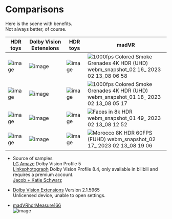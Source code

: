 # Comparisons

Here is the scene with benefits.  
Not always better, of course.

| HDR toys                                                                                                        | Dolby Vision Extensions                                                                                         | HDR toys                                                                                                        | madVR                                                                                                                                                                                          |
| --------------------------------------------------------------------------------------------------------------- | --------------------------------------------------------------------------------------------------------------- | --------------------------------------------------------------------------------------------------------------- | ---------------------------------------------------------------------------------------------------------------------------------------------------------------------------------------------- |
| ![image](https://user-images.githubusercontent.com/50797982/218344888-8ef5170c-7af3-44c2-bf23-60dfc466e54f.png) | ![image](https://user-images.githubusercontent.com/50797982/218344859-5d8590ac-e766-4597-ac49-b3139c112de7.png) | ![image](https://user-images.githubusercontent.com/50797982/218345416-249bf3b9-932a-4429-962e-e27580cd3801.png) | ![1000fps Colored Smoke Grenades 4K HDR (UHD) webm_snapshot_02 16_ 2023 02 13_08 06 58](https://user-images.githubusercontent.com/50797982/218345420-56dccb85-a0fd-4022-b631-c048a9183a85.jpg) |
| ![image](https://user-images.githubusercontent.com/50797982/218345192-d67bf85a-82df-4e60-bec8-37ea6d84d714.png) | ![image](https://user-images.githubusercontent.com/50797982/218345133-d7ab9b33-b698-4157-b938-3ec292c9ba5e.png) | ![image](https://user-images.githubusercontent.com/50797982/218345373-a630f908-e211-4632-856f-3193f04eaed1.png) | ![1000fps Colored Smoke Grenades 4K HDR (UHD) webm_snapshot_01 18_ 2023 02 13_08 05 17](https://user-images.githubusercontent.com/50797982/218345380-107ea1be-f744-4cac-88fc-81c007cf213b.jpg) |
| ![image](https://user-images.githubusercontent.com/50797982/218346645-c69c66a7-de63-4f31-98a6-07cfc3302e35.png) | ![image](https://user-images.githubusercontent.com/50797982/218346633-ef1297a9-7ea8-44b2-aedf-dece64e63041.png) | ![image](https://user-images.githubusercontent.com/50797982/218345700-2faff1f6-7234-41e3-b9de-4b392059482c.png) | ![Faces in 8k HDR webm_snapshot_01 49_ 2023 02 13_08 12 52](https://user-images.githubusercontent.com/50797982/218345705-901b6c26-9bf4-477b-bd7c-7e1671493256.jpg)                             |
| ![image](https://user-images.githubusercontent.com/50797982/219414728-43ef0782-24bb-48e4-8535-5aded6d1ccd9.png) | ![image](https://user-images.githubusercontent.com/50797982/219414078-4f581307-fcb4-44f1-a2c3-62dbdc389754.png) | ![image](https://user-images.githubusercontent.com/50797982/218346070-4acdbd12-7265-4f07-87ae-a0aff82eb55c.png) | ![Morocco 8K HDR 60FPS (FUHD) webm_snapshot_02 17_ 2023 02 13_08 19 06](https://user-images.githubusercontent.com/50797982/218346083-85467e64-30c4-4faf-abd1-30ad5fcf5902.jpg)                 |

- Source of samples  
  [LG Amaze](https://www.google.com/url?sa=t&rct=j&q=&esrc=s&source=web&cd=&cad=rja&uact=8&ved=2ahUKEwjshuzpr5r9AhWfm1YBHSq3A6gQFnoECA8QAQ&url=https%3A%2F%2F4kmedia.org%2Flg-amaze-dolby-vision-uhd-4k-demo%2F&usg=AOvVaw3MiDB2yJLkEYBwWEkNa7xt) Dolby Vision Profile 5  
  [Linksphotograph](https://space.bilibili.com/3816626) Dolby Vision Profile 8.4, only available in bilibili and requires a premium account.  
  [Jacob + Katie Schwarz](https://www.youtube.com/@JacobKatieSchwarz)

- [Dolby Vision Extensions](https://www.microsoft.com/store/productId/9PLTG1LWPHLF) Version 2.1.5965  
  Unlicensed device, unable to open settings.

- [madVRhdrMeasure166](http://madshi.net/madVRhdrMeasure166.zip)  
  ![image](https://user-images.githubusercontent.com/50797982/218345770-4e7b35f7-4a1b-4a1e-8163-6172f3ef2438.png)

